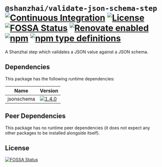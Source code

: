 # `@shanzhai/validate-json-schema-step` [![Continuous Integration](https://github.com/jameswilddev/shanzhai/workflows/Continuous%20Integration/badge.svg)](https://github.com/jameswilddev/shanzhai/actions) [![License](https://img.shields.io/github/license/jameswilddev/shanzhai.svg)](https://github.com/jameswilddev/shanzhai/blob/master/license) [![FOSSA Status](https://app.fossa.io/api/projects/git%2Bgithub.com%2Fjameswilddev%2Fshanzhai.svg?type=shield)](https://app.fossa.io/projects/git%2Bgithub.com%2Fjameswilddev%2Fshanzhai?ref=badge_shield) [![Renovate enabled](https://img.shields.io/badge/renovate-enabled-brightgreen.svg)](https://renovatebot.com/) [![npm](https://img.shields.io/npm/v/@shanzhai/validate-json-schema-step.svg)](https://www.npmjs.com/package/@shanzhai/validate-json-schema-step) [![npm type definitions](https://img.shields.io/npm/types/@shanzhai/validate-json-schema-step.svg)](https://www.npmjs.com/package/@shanzhai/validate-json-schema-step)

A Shanzhai step which validates a JSON value against a JSON schema.

## Dependencies

This package has the following runtime dependencies:

Name       | Version                                                                                          
---------- | -------------------------------------------------------------------------------------------------
jsonschema | [![1.4.0](https://img.shields.io/npm/v/jsonschema.svg)](https://www.npmjs.com/package/jsonschema)

## Peer Dependencies

This package has no runtime peer dependencies (it does not expect any other packages to be installed alongside itself).

## License

[![FOSSA Status](https://app.fossa.io/api/projects/git%2Bgithub.com%2Fjameswilddev%2Fshanzhai.svg?type=large)](https://app.fossa.io/projects/git%2Bgithub.com%2Fjameswilddev%2Fshanzhai?ref=badge_large)
